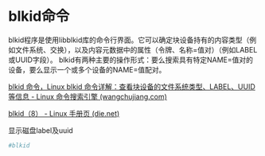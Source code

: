 # blkid命令

blkid程序是使用libblkid库的命令行界面。它可以确定块设备持有的内容类型（例如文件系统、交换），以及内容元数据中的属性（令牌、名称=值对）（例如LABEL或UUID字段）。
blkid有两种主要的操作形式：要么搜索具有特定NAME=值对的设备，要么显示一个或多个设备的NAME=值配对。

[blkid 命令，Linux blkid 命令详解：查看块设备的文件系统类型、LABEL、UUID等信息 - Linux 命令搜索引擎 (wangchujiang.com)](https://wangchujiang.com/linux-command/c/blkid.html)

[blkid（8） - Linux 手册页 (die.net)](https://linux.die.net/man/8/blkid)



显示磁盘label及uuid

```bash
#blkid
```

